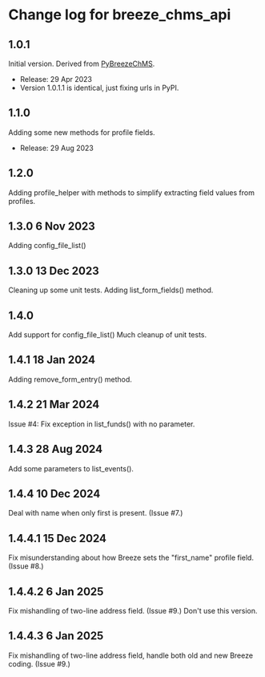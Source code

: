 # Change log for breeze_chms_api

## 1.0.1
Initial version. Derived from  [PyBreezeChMS](https://github.com/alexortizrosado/pyBreezeChMS).
* Release: 29 Apr 2023
* Version 1.0.1.1 is identical, just fixing urls in PyPI.

## 1.1.0
Adding some new methods for profile fields.
* Release: 29 Aug 2023

## 1.2.0
Adding profile_helper with methods to simplify extracting field values from profiles.

## 1.3.0 6 Nov 2023
Adding config_file_list()

## 1.3.0 13 Dec 2023
Cleaning up some unit tests.
Adding list_form_fields() method.

## 1.4.0
Add support for config_file_list()
Much cleanup of unit tests.

## 1.4.1 18 Jan 2024
Adding remove_form_entry() method.

## 1.4.2 21 Mar 2024
Issue #4: Fix exception in list_funds() with no parameter.

## 1.4.3 28 Aug 2024
Add some parameters to list_events().

## 1.4.4 10 Dec 2024
Deal with name when only first is present. (Issue #7.)

## 1.4.4.1 15 Dec 2024
Fix misunderstanding about how Breeze sets the "first_name" profile field. (Issue #8.)

## 1.4.4.2 6 Jan 2025
Fix mishandling of two-line address field. (Issue #9.)
Don't use this version.

## 1.4.4.3 6 Jan 2025
Fix mishandling of two-line address field,
handle both old and new Breeze coding. (Issue #9.)
